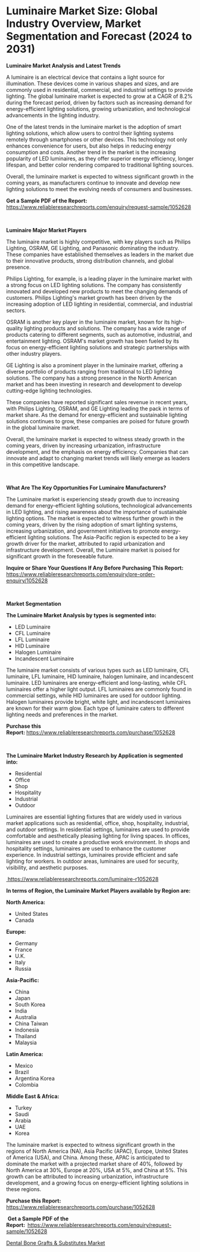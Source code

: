 <p><h1>Luminaire Market Size: Global Industry Overview, Market Segmentation and Forecast (2024 to 2031)</h1></p><p><strong>Luminaire Market Analysis and Latest Trends</strong></p>
<p><p>A luminaire is an electrical device that contains a light source for illumination. These devices come in various shapes and sizes, and are commonly used in residential, commercial, and industrial settings to provide lighting. The global luminaire market is expected to grow at a CAGR of 8.2% during the forecast period, driven by factors such as increasing demand for energy-efficient lighting solutions, growing urbanization, and technological advancements in the lighting industry.</p><p>One of the latest trends in the luminaire market is the adoption of smart lighting solutions, which allow users to control their lighting systems remotely through smartphones or other devices. This technology not only enhances convenience for users, but also helps in reducing energy consumption and costs. Another trend in the market is the increasing popularity of LED luminaires, as they offer superior energy efficiency, longer lifespan, and better color rendering compared to traditional lighting sources.</p><p>Overall, the luminaire market is expected to witness significant growth in the coming years, as manufacturers continue to innovate and develop new lighting solutions to meet the evolving needs of consumers and businesses.</p></p>
<p><strong>Get a Sample PDF of the Report:&nbsp;</strong> <a href="https://www.reliableresearchreports.com/enquiry/request-sample/1052628">https://www.reliableresearchreports.com/enquiry/request-sample/1052628</a></p>
<p>&nbsp;</p>
<p><strong>Luminaire Major Market Players</strong></p>
<p><p>The luminaire market is highly competitive, with key players such as Philips Lighting, OSRAM, GE Lighting, and Panasonic dominating the industry. These companies have established themselves as leaders in the market due to their innovative products, strong distribution channels, and global presence.</p><p>Philips Lighting, for example, is a leading player in the luminaire market with a strong focus on LED lighting solutions. The company has consistently innovated and developed new products to meet the changing demands of customers. Philips Lighting's market growth has been driven by the increasing adoption of LED lighting in residential, commercial, and industrial sectors.</p><p>OSRAM is another key player in the luminaire market, known for its high-quality lighting products and solutions. The company has a wide range of products catering to different segments, such as automotive, industrial, and entertainment lighting. OSRAM's market growth has been fueled by its focus on energy-efficient lighting solutions and strategic partnerships with other industry players.</p><p>GE Lighting is also a prominent player in the luminaire market, offering a diverse portfolio of products ranging from traditional to LED lighting solutions. The company has a strong presence in the North American market and has been investing in research and development to develop cutting-edge lighting technologies.</p><p>These companies have reported significant sales revenue in recent years, with Philips Lighting, OSRAM, and GE Lighting leading the pack in terms of market share. As the demand for energy-efficient and sustainable lighting solutions continues to grow, these companies are poised for future growth in the global luminaire market.</p><p>Overall, the luminaire market is expected to witness steady growth in the coming years, driven by increasing urbanization, infrastructure development, and the emphasis on energy efficiency. Companies that can innovate and adapt to changing market trends will likely emerge as leaders in this competitive landscape.</p></p>
<p>&nbsp;</p>
<p><strong>What Are The Key Opportunities For Luminaire Manufacturers?</strong></p>
<p><p>The Luminaire market is experiencing steady growth due to increasing demand for energy-efficient lighting solutions, technological advancements in LED lighting, and rising awareness about the importance of sustainable lighting options. The market is expected to witness further growth in the coming years, driven by the rising adoption of smart lighting systems, increasing urbanization, and government initiatives to promote energy-efficient lighting solutions. The Asia-Pacific region is expected to be a key growth driver for the market, attributed to rapid urbanization and infrastructure development. Overall, the Luminaire market is poised for significant growth in the foreseeable future.</p></p>
<p><strong>Inquire or Share Your Questions If Any Before Purchasing This Report:</strong> <a href="https://www.reliableresearchreports.com/enquiry/pre-order-enquiry/1052628">https://www.reliableresearchreports.com/enquiry/pre-order-enquiry/1052628</a></p>
<p>&nbsp;</p>
<p><strong>Market Segmentation</strong></p>
<p><strong>The Luminaire Market Analysis by types is segmented into:</strong></p>
<p><ul><li>LED Luminaire</li><li>CFL Luminaire</li><li>LFL Luminaire</li><li>HID Luminaire</li><li>Halogen Luminaire</li><li>Incandescent Luminaire</li></ul></p>
<p><p>The luminaire market consists of various types such as LED luminaire, CFL luminaire, LFL luminaire, HID luminaire, halogen luminaire, and incandescent luminaire. LED luminaires are energy-efficient and long-lasting, while CFL luminaires offer a higher light output. LFL luminaires are commonly found in commercial settings, while HID luminaires are used for outdoor lighting. Halogen luminaires provide bright, white light, and incandescent luminaires are known for their warm glow. Each type of luminaire caters to different lighting needs and preferences in the market.</p></p>
<p><strong>Purchase this Report:&nbsp;</strong><a href="https://www.reliableresearchreports.com/purchase/1052628">https://www.reliableresearchreports.com/purchase/1052628</a></p>
<p>&nbsp;</p>
<p><strong>The Luminaire Market Industry Research by Application is segmented into:</strong></p>
<p><ul><li>Residential</li><li>Office</li><li>Shop</li><li>Hospitality</li><li>Industrial</li><li>Outdoor</li></ul></p>
<p><p>Luminaires are essential lighting fixtures that are widely used in various market applications such as residential, office, shop, hospitality, industrial, and outdoor settings. In residential settings, luminaires are used to provide comfortable and aesthetically pleasing lighting for living spaces. In offices, luminaires are used to create a productive work environment. In shops and hospitality settings, luminaires are used to enhance the customer experience. In industrial settings, luminaires provide efficient and safe lighting for workers. In outdoor areas, luminaires are used for security, visibility, and aesthetic purposes.</p></p>
<p><a href="https://www.reliableresearchreports.com/luminaire-r1052628">&nbsp;https://www.reliableresearchreports.com/luminaire-r1052628</a></p>
<p><strong>In terms of Region, the Luminaire Market Players available by Region are:</strong></p>
<p>
    <p> <strong> North America: </strong>
        <ul>
            <li>United States</li>
            <li>Canada</li>
        </ul>
        </p> 
    <p> <strong> Europe: </strong>
        <ul>
            <li>Germany</li>
            <li>France</li>
            <li>U.K.</li>
            <li>Italy</li>
            <li>Russia</li>
        </ul>
        </p> 
    <p> <strong> Asia-Pacific: </strong>
        <ul>
            <li>China</li>
            <li>Japan</li>
            <li>South Korea</li>
            <li>India</li>
            <li>Australia</li>
            <li>China Taiwan</li>
            <li>Indonesia</li>
            <li>Thailand</li>
            <li>Malaysia</li>
        </ul>
        </p> 
    <p> <strong> Latin America: </strong>
        <ul>
            <li>Mexico</li>
            <li>Brazil</li>
            <li>Argentina Korea</li>
            <li>Colombia</li>
        </ul>
        </p> 
    <p> <strong> Middle East & Africa: </strong>
        <ul>
            <li>Turkey</li>
            <li>Saudi</li>
            <li>Arabia</li>
            <li>UAE</li>
            <li>Korea</li>
        </ul>
    </p>
    </p>
<p><p>The luminaire market is expected to witness significant growth in the regions of North America (NA), Asia Pacific (APAC), Europe, United States of America (USA), and China. Among these, APAC is anticipated to dominate the market with a projected market share of 40%, followed by North America at 30%, Europe at 20%, USA at 5%, and China at 5%. This growth can be attributed to increasing urbanization, infrastructure development, and a growing focus on energy-efficient lighting solutions in these regions.</p></p>
<p><strong>Purchase this Report: </strong><a href="https://www.reliableresearchreports.com/purchase/1052628">https://www.reliableresearchreports.com/purchase/1052628</a></p>
<p>&nbsp;<strong>Get a Sample PDF of the Report:&nbsp;&nbsp;</strong><a href="https://www.reliableresearchreports.com/enquiry/request-sample/1052628">https://www.reliableresearchreports.com/enquiry/request-sample/1052628</a></p>
<p><strong></strong></p>
<p><p><a href="https://view.publitas.com/reportprime-1/dental-bone-grafts-substitutes-market-furnishes-information-on-market-share-market-trends-and-market-growth/">Dental Bone Grafts & Substitutes Market</a></p></p>